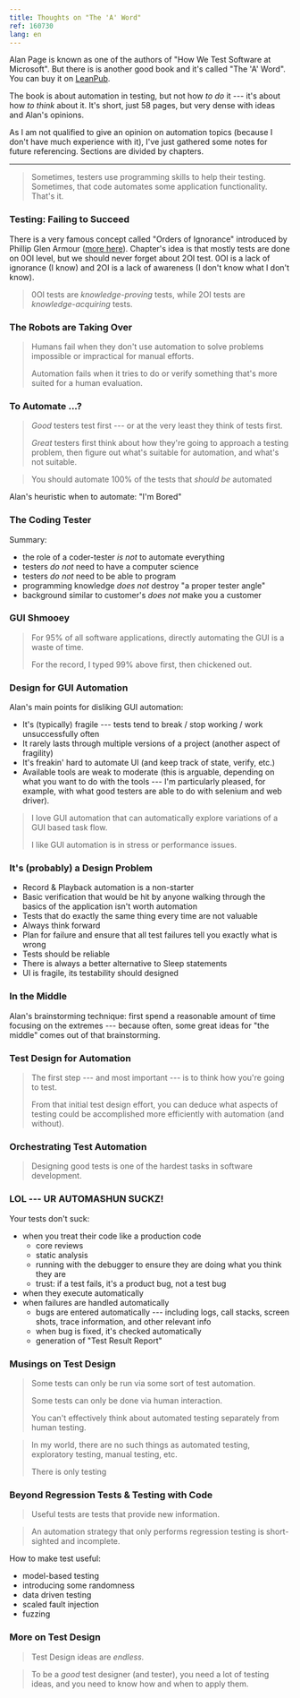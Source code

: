 ```yaml
---
title: Thoughts on "The 'A' Word"
ref: 160730
lang: en
---
```

Alan Page is known as one of the authors of "How We Test Software at Microsoft". But there is is another good book and it's called "The 'A' Word". You can buy it on [LeanPub](https://leanpub.com/TheAWord).

The book is about automation in testing, but not how _to do_ it --- it's about how _to think_ about it. It's short, just 58 pages, but very dense with ideas and Alan's opinions.

As I am not qualified to give an opinion on automation topics (because I don't have much experience with it), I've just gathered some notes for future referencing. Sections are divided by chapters.

---

> Sometimes, testers use programming skills to help their testing. Sometimes, that code automates some application functionality. That's it.


### Testing: Failing to Succeed
There is a very famous concept called "Orders of Ignorance" introduced by Phillip Glen Armour ([more here](https://www.researchgate.net/publication/27293624_The_five_orders_of_ignorance)). Chapter's idea is that mostly tests are done on 0OI level, but we should never forget about 2OI test. 0OI is a lack of ignorance (I know) and 2OI is a lack of awareness (I don't know what I don't know).

> 0OI tests are _knowledge-proving_ tests, while 2OI tests are _knowledge-acquiring_ tests.

### The Robots are Taking Over
> Humans fail when they don't use automation to solve problems impossible or impractical for manual efforts.
> 
> Automation fails when it tries to do or verify something that's more suited for a human evaluation.

### To Automate ...?
> _Good_ testers test first --- or at the very least they think of tests first. 
> 
> _Great_ testers first think about how they're going to approach a testing problem, then figure out what's suitable for automation, and what's not suitable. 


> You should automate 100% of the tests that _should be_ automated

Alan's heuristic when to automate: "I'm Bored"

### The Coding Tester
Summary:

* the role of a coder-tester _is not_ to automate everything
* testers _do not_ need to have a computer science
* testers _do not_ need to be able to program
* programming knowledge _does not_ destroy "a proper tester angle"
* background similar to customer's _does not_ make you a customer

### GUI Shmooey
> For 95% of all software applications, directly automating the GUI is a waste of time. 
> 
> For the record, I typed 99% above first, then chickened out.

### Design for GUI Automation
Alan's main points for disliking GUI automation:

* It's (typically) fragile --- tests tend to break / stop working / work unsuccessfully often
* It rarely lasts through multiple versions of a project (another aspect of fragility)
* It's freakin' hard to automate UI (and keep track of state, verify, etc.)
* Available tools are weak to moderate (this is arguable, depending on what you want to do with the tools --- I'm particularly pleased, for example, with what good testers are able to do with selenium and web driver).

> I love GUI automation that can automatically explore variations of a GUI based task flow.
>
> I like GUI automation is in stress or performance issues.

### It's (probably) a Design Problem

* Record & Playback automation is a non-starter
* Basic verification that would be hit by anyone walking through the basics of the application isn't worth automation
* Tests that do exactly the same thing every time are not valuable
* Always think forward
* Plan for failure and ensure that all test failures tell you exactly what is wrong
* Tests should be reliable
* There is always a better alternative to Sleep statements
* UI is fragile, its testability should designed

### In the Middle
Alan's brainstorming technique: first spend a reasonable amount of time focusing on the extremes --- because often, some great ideas for "the middle" comes out of that brainstorming. 

### Test Design for Automation
> The first step --- and most important --- is to think how you're going to test.
> 
> From that initial test design effort, you can deduce what aspects of testing could be accomplished more efficiently with automation (and without).

### Orchestrating Test Automation
> Designing good tests is one of the hardest tasks in software development.

### LOL --- UR AUTOMASHUN SUCKZ!
Your tests don't suck:

* when you treat their code like a production code
    * core reviews
    * static analysis
    * running with the debugger to ensure they are doing what you think they are
    * trust: if a test fails, it's a product bug, not a test bug
* when they execute automatically
* when failures are handled automatically
    * bugs are entered automatically --- including logs, call stacks, screen shots, trace information, and other relevant info
    * when bug is fixed, it's checked automatically
    * generation of "Test Result Report"

### Musings on Test Design
> Some tests can only be run via some sort of test automation.
> 
> Some tests can only be done via human interaction.
> 
> You can't effectively think about automated testing separately from human testing.

> In my world, there are no such things as automated testing, exploratory testing, manual testing, etc.
> 
> There is only testing

### Beyond Regression Tests & Testing with Code
> Useful tests are tests that provide new information. 

> An automation strategy that only performs regression testing is short-sighted and incomplete.

How to make test useful:

* model-based testing
* introducing some randomness
* data driven testing
* scaled fault injection 
* fuzzing

### More on Test Design
> Test Design ideas are _endless._


> To be a _good_ test designer (and tester), you need a lot of testing ideas, and you need to know how and when to apply them.